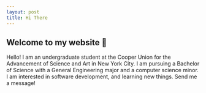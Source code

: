 ```yaml
---
layout: post
title: Hi There
---
```


## Welcome to my website 👋

Hello! I am an undergraduate student at the Cooper Union for the Advancement of Science and Art in New York City. I am pursuing a Bachelor of Science with a General Engineering major and a computer science minor. I am interested in software development, and learning new things. Send me a message!
